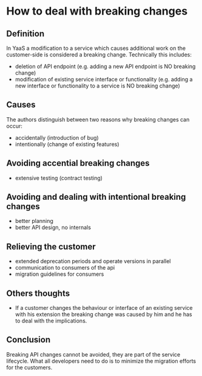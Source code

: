 # How to deal with breaking changes

## Definition
In YaaS a modification to a service which causes additional work on the customer-side is considered a breaking change. Technically this includes:

* deletion of API endpoint (e.g. adding a new API endpoint is NO breaking change)
* modification of existing service interface or functionality (e.g. adding a new interface or functionality to a service is NO breaking change)

## Causes
The authors distinguish between two reasons why breaking changes can occur:

* accidentally (introduction of bug)
* intentionally (change of existing features)

## Avoiding accential breaking changes

* extensive testing (contract testing)

## Avoiding and dealing with intentional breaking changes

* better planning
* better API design, no internals

## Relieving the customer

* extended deprecation periods and operate versions in parallel
* communication to consumers of the api
* migration guidelines for consumers

## Others thoughts

* If a customer changes the behaviour or interface of an existing service with his extension the breaking change was caused by him and he has to deal with the implications.

## Conclusion
Breaking API changes cannot be avoided, they are part of the service lifecycle. What all developers need to do is to minimize the migration efforts for the customers. 

